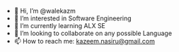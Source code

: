 - 👋 Hi, I’m @walekazm
- 👀 I’m interested in Software Engineering
- 🌱 I’m currently learning ALX SE
- 💞️ I’m looking to collaborate on any possible Language
- 📫 How to reach me: kazeem.nasiru@gmail.com

<!---
walekazm/walekazm is a ✨ special ✨ repository because its `README.md` (this file) appears on your GitHub profile.
You can click the Preview link to take a look at your changes.
--->

